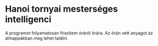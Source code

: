 # Hanoi tornyai mesterséges intelligenci
A programot folyamatosan frissítem óráról órára. Az órán vett anyagot az almappákban meg lehet találni.